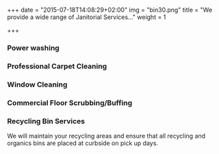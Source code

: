 +++
date = "2015-07-18T14:08:29+02:00"
img = "bin30.png"
title = "We provide a wide range of Janitorial Services..."
weight = 1

+++
### Power washing

### Professional Carpet Cleaning

### Window Cleaning

### Commercial Floor Scrubbing/Buffing

### Recycling Bin Services

We will maintain your recycling areas and ensure that all recycling and organics bins are placed at curbside on pick up days. 

